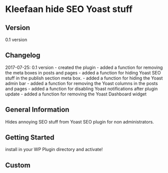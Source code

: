Kleefaan hide SEO Yoast stuff
============================

Version
-------
0.1 version


Changelog
---------

2017-07-25: 0.1 version
			- created the plugin
			- added a function for removing the meta boxes in posts and pages
			- added a function for hiding Yoast SEO stuff in the publish section meta box.
			- added a function for hiding the Yoast admin bar
			- added a function for removing the Yoast columns in the posts and pages
			- added a function for disabling Yoast notifications after plugin update
			- added a function for removing the Yoast Dashboard widget


General Information
-------------------
Hides annoying SEO stuff from Yoast SEO plugin for non administrators.


Getting Started
----------------
install in your WP Plugin directory and activate!



Custom
-----------------

